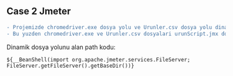## Case 2 Jmeter

```diff
- Projemizde chromedriver.exe dosya yolu ve Urunler.csv dosya yolu dinamik olarak BaseDir() methodu ile alinmaktadir. 
- Bu yuzden chromedriver.exe ve Urunler.csv dosyalari urunScript.jmx dosyasi ile ayni klasorde bulunmalidir. 
```
Dinamik dosya yolunu alan path kodu:

```
${__BeanShell(import org.apache.jmeter.services.FileServer; FileServer.getFileServer().getBaseDir())}
```
